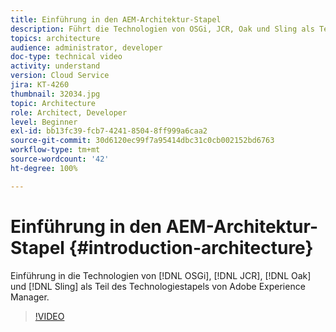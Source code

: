 ```yaml
---
title: Einführung in den AEM-Architektur-Stapel
description: Führt die Technologien von OSGi, JCR, Oak und Sling als Teil des Technologiestapels von Adobe Experience Manager ein.
topics: architecture
audience: administrator, developer
doc-type: technical video
activity: understand
version: Cloud Service
jira: KT-4260
thumbnail: 32034.jpg
topic: Architecture
role: Architect, Developer
level: Beginner
exl-id: bb13fc39-fcb7-4241-8504-8ff999a6caa2
source-git-commit: 30d6120ec99f7a95414dbc31c0cb002152bd6763
workflow-type: tm+mt
source-wordcount: '42'
ht-degree: 100%

---
```


# Einführung in den AEM-Architektur-Stapel {#introduction-architecture}

Einführung in die Technologien von [!DNL OSGi], [!DNL JCR], [!DNL Oak] und [!DNL Sling] als Teil des Technologiestapels von Adobe Experience Manager.

>[!VIDEO](https://video.tv.adobe.com/v/32034?quality=12&learn=on)
